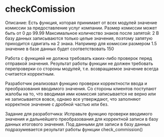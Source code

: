 # checkComission

Описание:
Есть функция, которая принимает от всех модулей значение комиссии за предоставление услуг компании.
Размер комиссии может быть от 0 до 99.99
Максимальное количество знаков после запятой: 2
В базу данных записываются только целые значения, поэтому запятую приходится сдвигать на 2 знака.
Например для комиссии размером 1.5 значение в базе данных будет соответствовать 150
 
Работа с функцией не должна требовать каких-либо проверок перед отправкой значения.
Результат работы функции не должен требовать перепроверки со стороны модулей, т.е. возвращаемое значение всегда считается корректным.

Разработчик реализовал функцию проверки корректности ввода и преобразования вводимого значения.
Со стороны клиентов поступают жалобы на то, что вводимая ими комиссия записывается не верно или не записывается вовсе, однако все утверждают, что заполняют корректное значение с дробной частью или без.

Задание для разработчика:
Исправьте функцию проверки вводимого значения и дальнейшего преобразования для корректной записи в базу данных итогового значения.
Под данными для записи в базу данных подразумевается результат работы функции check_commission()
